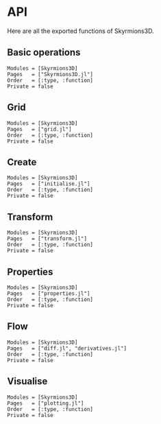 # API

Here are all the exported functions of Skyrmions3D.

## Basic operations

```@autodocs
Modules = [Skyrmions3D]
Pages   = ["Skyrmions3D.jl"]
Order   = [:type, :function]
Private = false
```

## Grid
```@autodocs
Modules = [Skyrmions3D]
Pages   = ["grid.jl"]
Order   = [:type, :function]
Private = false
```

## Create

```@autodocs
Modules = [Skyrmions3D]
Pages   = ["initialise.jl"]
Order   = [:type, :function]
Private = false
```

## Transform

```@autodocs
Modules = [Skyrmions3D]
Pages   = ["transform.jl"]
Order   = [:type, :function]
Private = false
```

## Properties

```@autodocs
Modules = [Skyrmions3D]
Pages   = ["properties.jl"]
Order   = [:type, :function]
Private = false
```

## Flow

```@autodocs
Modules = [Skyrmions3D]
Pages   = ["diff.jl", "derivatives.jl"]
Order   = [:type, :function]
Private = false
```

## Visualise

```@autodocs
Modules = [Skyrmions3D]
Pages   = ["plotting.jl"]
Order   = [:type, :function]
Private = false
```